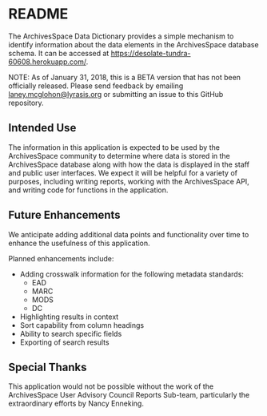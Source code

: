 # README

The ArchivesSpace Data Dictionary provides a simple mechanism to identify information about the data elements in the ArchivesSpace database schema. It can be accessed at https://desolate-tundra-60608.herokuapp.com/.

NOTE: As of January 31, 2018, this is a BETA version that has not been officially released. Please send feedback by emailing laney.mcglohon@lyrasis.org or submitting an issue to this GitHub repository.

## Intended Use

The information in this application is expected to be used by the ArchivesSpace community to determine where data is stored in the ArchivesSpace database along with how the data is displayed in the staff and public user interfaces. We expect it will be helpful for a variety of purposes, including writing reports, working with the ArchivesSpace API, and writing code for functions in the application.

## Future Enhancements

We anticipate adding additional data points and functionality over time to enhance the usefulness of this application.

Planned enhancements include:
  * Adding crosswalk information for the following metadata standards:
     * EAD
     * MARC
     * MODS
     * DC
  * Highlighting results in context
  * Sort capability from column headings
  * Ability to search specific fields
  * Exporting of search results

## Special Thanks

This application would not be possible without the work of the ArchivesSpace User Advisory Council Reports Sub-team, particularly the extraordinary efforts by Nancy Enneking.
